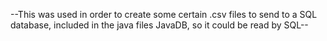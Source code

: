 --This was used in order to create some certain .csv files to send to a SQL database, included in
the java files JavaDB, so it could be read by SQL--